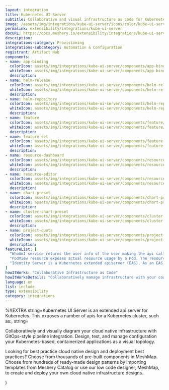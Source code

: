 ```yaml
---
layout: integration
title: Kubernetes UI Server
subtitle: Collaborative and visual infrastructure as code for Kubernetes UI Server
image: /assets/img/integrations/kube-ui-server/icons/color/kube-ui-server-color.svg
permalink: extensibility/integrations/kube-ui-server
docURL: https://docs.meshery.io/extensibility/integrations/kube-ui-server
description: 
integrations-category: Provisioning
integrations-subcategory: Automation & Configuration
registrant: Artifact Hub
components: 
- name: app-binding
  colorIcon: assets/img/integrations/kube-ui-server/components/app-binding/icons/color/app-binding-color.svg
  whiteIcon: assets/img/integrations/kube-ui-server/components/app-binding/icons/white/app-binding-white.svg
  description: 
- name: helm-release
  colorIcon: assets/img/integrations/kube-ui-server/components/helm-release/icons/color/helm-release-color.svg
  whiteIcon: assets/img/integrations/kube-ui-server/components/helm-release/icons/white/helm-release-white.svg
  description: 
- name: helm-repository
  colorIcon: assets/img/integrations/kube-ui-server/components/helm-repository/icons/color/helm-repository-color.svg
  whiteIcon: assets/img/integrations/kube-ui-server/components/helm-repository/icons/white/helm-repository-white.svg
  description: 
- name: feature
  colorIcon: assets/img/integrations/kube-ui-server/components/feature/icons/color/feature-color.svg
  whiteIcon: assets/img/integrations/kube-ui-server/components/feature/icons/white/feature-white.svg
  description: 
- name: feature-set
  colorIcon: assets/img/integrations/kube-ui-server/components/feature-set/icons/color/feature-set-color.svg
  whiteIcon: assets/img/integrations/kube-ui-server/components/feature-set/icons/white/feature-set-white.svg
  description: 
- name: resource-dashboard
  colorIcon: assets/img/integrations/kube-ui-server/components/resource-dashboard/icons/color/resource-dashboard-color.svg
  whiteIcon: assets/img/integrations/kube-ui-server/components/resource-dashboard/icons/white/resource-dashboard-white.svg
  description: 
- name: resource-editor
  colorIcon: assets/img/integrations/kube-ui-server/components/resource-editor/icons/color/resource-editor-color.svg
  whiteIcon: assets/img/integrations/kube-ui-server/components/resource-editor/icons/white/resource-editor-white.svg
  description: 
- name: chart-preset
  colorIcon: assets/img/integrations/kube-ui-server/components/chart-preset/icons/color/chart-preset-color.svg
  whiteIcon: assets/img/integrations/kube-ui-server/components/chart-preset/icons/white/chart-preset-white.svg
  description: 
- name: cluster-chart-preset
  colorIcon: assets/img/integrations/kube-ui-server/components/cluster-chart-preset/icons/color/cluster-chart-preset-color.svg
  whiteIcon: assets/img/integrations/kube-ui-server/components/cluster-chart-preset/icons/white/cluster-chart-preset-white.svg
  description: 
- name: project-quota
  colorIcon: assets/img/integrations/kube-ui-server/components/project-quota/icons/color/project-quota-color.svg
  whiteIcon: assets/img/integrations/kube-ui-server/components/project-quota/icons/white/project-quota-white.svg
  description: 
featureList: [
  "WhoAmI service returns the user info of the user making the api call.",
  "PodView resource exposes actual resource usage by a Pod. The resource usage information is read from Prometheus.",
  "Identity Server is a Kubernetes extended apiserver (EAS). As an EAS, it has access to the user who is making an api call to the whoami server."
]
howItWorks: "Collaborative Infrastructure as Code"
howItWorksDetails: "Collaboratively manage infrastructure with your coworkers synchronously sharing the same designs."
language: en
list: include
type: extensibility
category: integrations
---
```

%!(EXTRA string=Kubernetes UI Server is an extended api server for Kubernetes. This exposes a number of apis for a Kubernetes cluster, such as:, string=<p>
    Collaboratively and visually diagram your cloud native infrastructure with GitOps-style pipeline integration. Design, test, and manage configuration your Kubernetes-based, containerized applications as a visual topology.
</p>
<p>
    Looking for best practice cloud native design and deployment best practices? Choose from thousands of pre-built components in MeshMap. Choose from hundreds of ready-made design patterns by importing templates from Meshery Catalog or use our low code designer, MeshMap, to create and deploy your own cloud native infrastructure designs.
</p>)